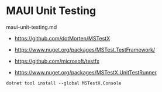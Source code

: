 # MAUI Unit Testing

maui-unit-testing.md

*   https://github.com/dotMorten/MSTestX

*   https://www.nuget.org/packages/MSTest.TestFramework/

*   https://github.com/microsoft/testfx

*   https://www.nuget.org/packages/MSTestX.UnitTestRunner


```
dotnet tool install --global MSTestX.Console
```
